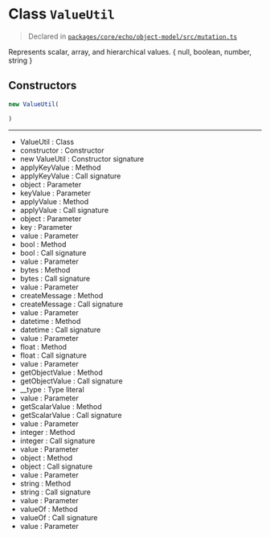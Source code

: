 # Class `ValueUtil`
> Declared in [`packages/core/echo/object-model/src/mutation.ts`](https://github.com/dxos/protocols/blob/main/packages/core/echo/object-model/src/mutation.ts#L70)

Represents scalar, array, and hierarchical values.
{ null, boolean, number, string }

## Constructors
```ts
new ValueUtil(

)
```

---
- ValueUtil : Class
- constructor : Constructor
- new ValueUtil : Constructor signature
- applyKeyValue : Method
- applyKeyValue : Call signature
- object : Parameter
- keyValue : Parameter
- applyValue : Method
- applyValue : Call signature
- object : Parameter
- key : Parameter
- value : Parameter
- bool : Method
- bool : Call signature
- value : Parameter
- bytes : Method
- bytes : Call signature
- value : Parameter
- createMessage : Method
- createMessage : Call signature
- value : Parameter
- datetime : Method
- datetime : Call signature
- value : Parameter
- float : Method
- float : Call signature
- value : Parameter
- getObjectValue : Method
- getObjectValue : Call signature
- __type : Type literal
- value : Parameter
- getScalarValue : Method
- getScalarValue : Call signature
- value : Parameter
- integer : Method
- integer : Call signature
- value : Parameter
- object : Method
- object : Call signature
- value : Parameter
- string : Method
- string : Call signature
- value : Parameter
- valueOf : Method
- valueOf : Call signature
- value : Parameter
